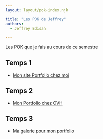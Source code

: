 ```yaml
---
layout: layout/pok-index.njk

title: "Les POK de Jeffrey"
authors:
  - Jeffrey Edisah

---
```


Les POK que je fais au cours de ce semestre

## Temps 1

- [Mon site Portfolio chez moi](./temps-1/)

## Temps 2

- [Mon Portfolio chez OVH](./temps-2)

## Temps 3

- [Ma galerie pour mon portfolio](./temps-3)
